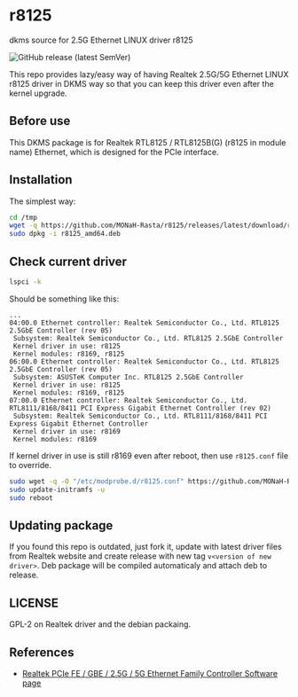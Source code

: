 # r8125

dkms source for 2.5G Ethernet LINUX driver r8125

![GitHub release (latest SemVer)](https://img.shields.io/github/v/release/MONaH-Rasta/r8125?sort=semver&style=for-the-badge)

This repo provides lazy/easy way of having Realtek 2.5G/5G Ethernet LINUX r8125 driver in DKMS way so that you can keep this driver even after the kernel upgrade.

## Before use

This DKMS package is for Realtek RTL8125 / RTL8125B(G) (r8125 in module name) Ethernet, which is designed for the PCIe interface.

## Installation

The simplest way:

```bash
cd /tmp
wget -q https://github.com/MONaH-Rasta/r8125/releases/latest/download/r8125_amd64.deb
sudo dpkg -i r8125_amd64.deb
```

## Check current driver

```bash
lspci -k
```

Should be something like this:

```shell
...
04:00.0 Ethernet controller: Realtek Semiconductor Co., Ltd. RTL8125 2.5GbE Controller (rev 05)
 Subsystem: Realtek Semiconductor Co., Ltd. RTL8125 2.5GbE Controller
 Kernel driver in use: r8125
 Kernel modules: r8169, r8125
06:00.0 Ethernet controller: Realtek Semiconductor Co., Ltd. RTL8125 2.5GbE Controller (rev 05)
 Subsystem: ASUSTeK Computer Inc. RTL8125 2.5GbE Controller
 Kernel driver in use: r8125
 Kernel modules: r8169, r8125
07:00.0 Ethernet controller: Realtek Semiconductor Co., Ltd. RTL8111/8168/8411 PCI Express Gigabit Ethernet Controller (rev 02)
 Subsystem: Realtek Semiconductor Co., Ltd. RTL8111/8168/8411 PCI Express Gigabit Ethernet Controller
 Kernel driver in use: r8169
 Kernel modules: r8169
```

If kernel driver in use is still r8169 even after reboot, then use `r8125.conf` file to override.

```bash
sudo wget -q -O "/etc/modprobe.d/r8125.conf" https://github.com/MONaH-Rasta/r8125/raw/main/r8125.conf
sudo update-initramfs -u
sudo reboot
```

## Updating package

If you found this repo is outdated, just fork it, update with latest driver files from Realtek website and create release with new tag `v<version of new driver>`. Deb package will be compiled automaticaly and attach deb to release.

## LICENSE

GPL-2 on Realtek driver and the debian packaing.

## References

- [Realtek PCIe FE / GBE / 2.5G / 5G Ethernet Family Controller Software page](https://www.realtek.com/Download/List?cate_id=584)
